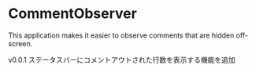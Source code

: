 # CommentObserver
This application makes it easier to observe comments that are hidden off-screen.

v0.0.1  ステータスバーにコメントアウトされた行数を表示する機能を追加